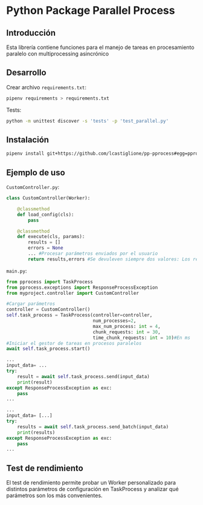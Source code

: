 ﻿# Python Package Parallel Process

## Introducción

Esta librería contiene funciones para el manejo de tareas en procesamiento paralelo con multiprocessing asincrónico



## Desarrollo

Crear archivo `requirements.txt`:

```bash
pipenv requirements > requirements.txt
```

Tests:

```bash
python -m unittest discover -s 'tests' -p 'test_parallel.py'
```



## Instalación

```bash
pipenv install git+https://github.com/lcastiglione/pp-pprocess#egg=pprocess
```



## Ejemplo de uso

`CustomController.py`:

```python
class CustomController(Worker):

    @classmethod
    def load_config(cls):
        pass

    @classmethod
    def execute(cls, params):
        results = []
        errors = None
        ... #Procesar parámetros enviados por el usuario
        return results,errors #Se devuleven siempre dos valores: Los resultados y los errores. Si no hay errores es None.
```

`main.py`:

```python
from pprocess import TaskProcess
from pprocess.exceptions import ResponseProcessException
from myproject.controller import CustomController

#Cargar parámetros
controller = CustomController()
self.task_process = TaskProcess(controller=controller, 
                                num_processes=2,
                                max_num_process: int = 4,
                                chunk_requests: int = 30,
                                time_chunk_requests: int = 10)#En ms
#Iniciar el gestor de tareas en procesos paralelos
await self.task_process.start()

...
input_data= ...
try:
	result = await self.task_process.send(input_data)
    print(result)
except ResponseProcessException as exc:
    pass
...

...
input_data= [...]
try:
	results = await self.task_process.send_batch(input_data)
    print(results)
except ResponseProcessException as exc:
    pass
...
```



## Test de rendimiento

El test de rendimiento permite probar un Worker personalizado para distintos parámetros de configuración en TaskProcess y analizar qué parámetros son los más convenientes.